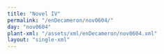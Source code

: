 ```yaml
---
title: "Novel IV"
permalink: "/enDecameron/nov0604/"
day: "nov0604"
plant-xml: "/assets/xml/enDecameron/nov0604.xml"
layout: "single-xml"
---
```

